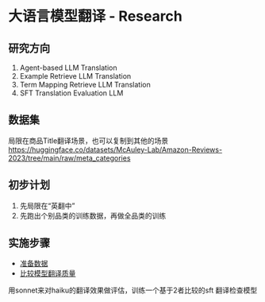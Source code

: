 # 大语言模型翻译 - Research

## 研究方向
1. Agent-based LLM Translation
2. Example Retrieve LLM Translation
3. Term Mapping Retrieve LLM Translation
4. SFT Translation Evaluation LLM 

## 数据集
局限在商品Title翻译场景，也可以复制到其他的场景
https://huggingface.co/datasets/McAuley-Lab/Amazon-Reviews-2023/tree/main/raw/meta_categories

## 初步计划
1. 先局限在“英翻中”
2. 先跑出个别品类的训练数据，再做全品类的训练

## 实施步骤
 - [准备数据](./data_preparation/README.md)
 - [比较模型翻译质量](./llm-as-a-judge/README.md)


用sonnet来对haiku的翻译效果做评估，训练一个基于2者比较的sft 翻译检查模型
